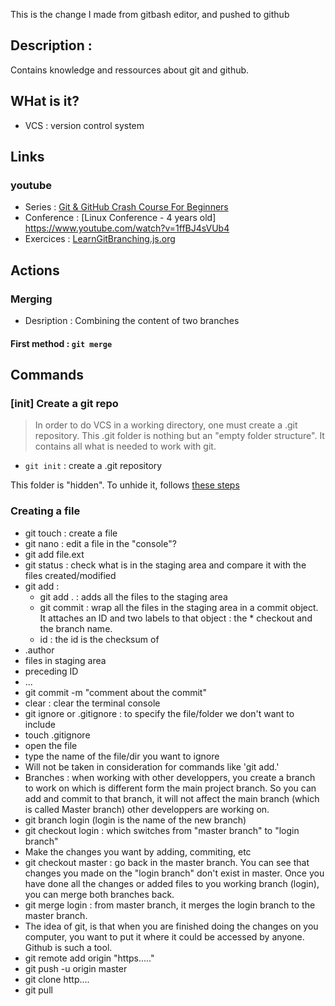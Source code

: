 
This is the change I made from gitbash editor, and pushed to github
## Description : 
Contains knowledge and ressources about git and github.

## WHat is it?
  * VCS : version control system
## Links

### youtube 
  * Series : [Git & GitHub Crash Course For Beginners](https://www.youtube.com/watch?v=SWYqp7iY_Tc)
  * Conference : [Linux Conference - 4 years old] https://www.youtube.com/watch?v=1ffBJ4sVUb4
  * Exercices : [LearnGitBranching.js.org](http://learngitbranching.js.org/)

## Actions
### Merging
 * Desription : Combining the content of two branches
####  First method : `git merge`


 


## Commands
### [init] Create a git repo

>In order to do VCS in a working directory, one must create a .git repository. This .git folder is nothing but an "empty folder structure". It contains all what is needed to work with git.

 * `git init` : create a .git repository

This folder is "hidden". To unhide it, follows [these steps]()

### Creating a file
 * git touch : create a file
 *  git nano : edit a file in the "console"?
 * git add file.ext 
 * git status : check what is in the staging area and compare it with the files created/modified
 * git add :
     * git add . : adds all the files to the staging area
     * git commit : wrap all the files in the staging area in a commit object. It attaches an ID and two labels to that object : the          * checkout and the branch name.
     * id : the id is the checksum of
 * .author
 *  files in staging area
 *  preceding ID
 *  ...
 *  git commit -m "comment about the commit"
 *  clear : clear the terminal console
 *  git ignore or .gitignore : to specify the file/folder we don't want to include
 *  touch .gitignore
 *  open the file
 *  type the name of the file/dir you want to ignore
 *  Will not be taken in consideration for commands like 'git add.'
 * Branches : when working with other developpers, you create a branch to work on which is different form the main project branch. So you can add and commit to that branch, it will not affect the main branch (which is called Master branch) other developpers are working on.
 * git branch login (login is the name of the new branch)
 * git checkout login : which switches from "master branch" to "login branch"
 * Make the changes you want by adding, commiting, etc
 * git checkout master : go back in the master branch. You can see that changes you made on the "login branch" don't exist in master. Once you have done all the changes or added files to you working branch (login), you can merge both branches back.
 * git merge login : from master branch, it merges the login branch to the master branch.
 * The idea of git, is that when you are finished doing the changes on you computer, you want to put it where it could be accessed by anyone. Github is such a tool.
 * git remote add origin "https....."
 * git push -u origin master
 * git clone http....
 * git pull
